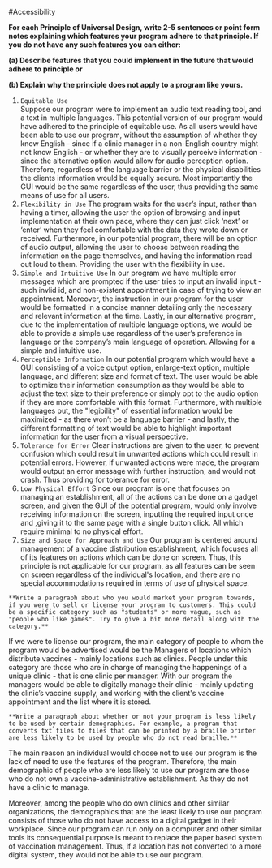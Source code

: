 #Accessibility

**For each Principle of Universal Design, write 2-5 sentences or point form notes explaining which features your program adhere to that principle. If you do not have any such features you can either:**

**(a) Describe features that you could implement in the future that would adhere to principle or**

**(b) Explain why the principle does not apply to a program like yours.**

  1. `Equitable Use`  
Suppose our program were to implement an audio text reading tool, and a text in multiple languages. This potential version of our program would have adhered to the principle of equitable use. As all users would have been able to use our program, without the assumption of whether they know English - since if a clinic manager in a non-English country might not know English - or whether they are to visually perceive information - since the alternative option would allow for audio perception option. Therefore, regardless of the language barrier or the physical disabilities the clients information would be equally secure. Most importantly the GUI would be the same regardless of the user, thus providing the same means of use for all users.
  2. `Flexibility in Use`
The program waits for the user’s input, rather than having a timer, allowing the user the option of browsing and input implementation at their own pace, where they can just click ‘next’ or ‘enter’ when they feel comfortable with the data they wrote down or received. Furthermore, in our potential program, there will be an option of audio output, allowing the user to choose between reading the information on the page themselves, and having the information read out loud to them. Providing the user with the flexibility in use.
  3. `Simple and Intuitive Use`
In our program we have multiple error messages which are prompted if the user tries to input an invalid input - such invlid id, and non-existent appointment in case of trying to view an appointment. Moreover, the instruction in our program for the user would be formatted in a concise manner detailing only the necessary and relevant information at the time. Lastly, in our alternative program, due to the implementation of multiple language options, we would be able to provide a simple use regardless of the user’s preference in language or the company’s main language of operation. Allowing for a simple and intuitive use.
  4. `Perceptible Information`
In our potential program which would have a GUI consisting of a voice output option, enlarge-text option, multiple language, and different size and format of text. The user would be able to optimize their information consumption as they would be able to adjust the text size to their preference or simply opt to the audio option if they are more comfortable with this format. Furthermore, with multiple languages put, the "legibility" of essential information would be maximized - as there won’t be a language barrier  - and lastly, the different formatting of text would be able to highlight important information for the user from a visual perspective.
  5. `Tolerance for Error`
Clear instructions are given to the user, to prevent confusion which could result in unwanted actions which could result in potential errors. However, if unwanted actions were made, the program would output an error message with further instruction, and would not crash. Thus providing for tolerance for error.
  6. `Low Physical Effort`
Since our program is one that focuses on managing an establishment, all of the actions can be done on a gadget screen, and given the GUI of the potential program, would only involve receiving information on the screen, inputting the required input once and ,giving it to the same page with a single button click. All which require minimal to no physical effort.
  7. `Size and Space for Approach and Use`
Our program is centered around management of a vaccine distribution establishment, which focuses all of its features on actions which can be done on screen. Thus, this principle is not applicable for our program, as all features can be seen on screen regardless of the individual's location, and there are no special accommodations required in terms of use of physical space.


    **Write a paragraph about who you would market your program towards, if you were to sell or license your program to customers. This could be a specific category such as "students" or more vague, such as "people who like games". Try to give a bit more detail along with the category.**

If we were to license our program, the main category of people to whom the program would be advertised would be the Managers of locations which distribute vaccines - mainly locations such as clinics.  People under this category are those who are in charge of managing the happenings of a unique clinic - that is one clinic per manager. With our program the managers would be able to digitally manage their clinic - mainly updating the clinic’s vaccine supply, and working with the client's vaccine appointment and the list where it is stored.

    **Write a paragraph about whether or not your program is less likely to be used by certain demographics. For example, a program that converts txt files to files that can be printed by a braille printer are less likely to be used by people who do not read braille.**

The main reason an individual would choose not to use our program is the lack of  need to use the features of the program. Therefore, the main demographic of people who are less likely to use our program are those who do not own a vaccine-administrative establishment. As they do not have a clinic to manage.

Moreover, among the people who do own clinics and other similar organizations, the demographics that are the least likely to use our program consists of those who do not have access to a digital gadget in their workplace. Since our program can run only on a computer and other similar tools its consequential purpose is meant to replace the paper based system of vaccination management. Thus, if a location has not converted to a more digital system, they would not be able to use our program.
